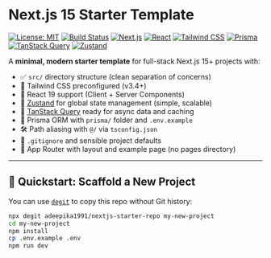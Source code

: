 # Next.js 15 Starter Template

[![License: MIT](https://img.shields.io/badge/License-MIT-green.svg)](LICENSE)
[![Build Status](https://github.com/adeepika1991/nextjs-starter-repo/actions/workflows/main.yml/badge.svg)](https://github.com/adeepika1991/nextjs-starter-repo/actions/workflows/main.yml)
[![Next.js](https://img.shields.io/badge/Next.js-15-black?logo=next.js)](https://nextjs.org/)
[![React](https://img.shields.io/badge/React-19-blue?logo=react)](https://react.dev/)
[![Tailwind CSS](https://img.shields.io/badge/Tailwind_CSS-3.4-blue?logo=tailwind-css)](https://tailwindcss.com/)
[![Prisma](https://img.shields.io/badge/Prisma-5-blueviolet?logo=prisma)](https://www.prisma.io/)
[![TanStack Query](https://img.shields.io/badge/TanStack_Query-5.0-orange?logo=react-query)](https://tanstack.com/query/latest)
[![Zustand](https://img.shields.io/badge/Zustand-4.4-yellow?logo=zustand)](https://zustand-demo.pmnd.rs/)

A **minimal, modern starter template** for full-stack Next.js 15+ projects with:

- ✅ `src/` directory structure (clean separation of concerns)
- 🎨 Tailwind CSS preconfigured (v3.4+)
- 🔮 React 19 support (Client + Server Components)
- 🧠 [Zustand](https://zustand-demo.pmnd.rs/) for global state management (simple, scalable)
- 🧠 [TanStack Query](https://tanstack.com/query/latest) ready for async data and caching
- 🧩 Prisma ORM with `prisma/` folder and `.env.example`
- 🛠️ Path aliasing with `@/` via `tsconfig.json`
- 🧼 `.gitignore` and sensible project defaults
- 🧱 App Router with layout and example page (no pages directory)

---

## 🚀 Quickstart: Scaffold a New Project

You can use [`degit`](https://github.com/adeepika1991/degit) to copy this repo without Git history:

```bash
npx degit adeepika1991/nextjs-starter-repo my-new-project
cd my-new-project
npm install
cp .env.example .env
npm run dev
